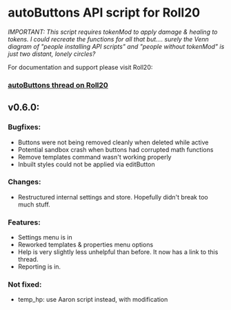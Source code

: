 # autoButtons API script for Roll20

*IMPORTANT: This script requires tokenMod to apply damage & healing to tokens. I could recreate the functions for all that but.... surely the Venn diagram of "people installing API scripts" and "people without tokenMod" is just two distant, lonely circles?*

For documentation and support please visit Roll20:
### [autoButtons thread on Roll20](https://app.roll20.net/forum/permalink/10766392/)


## v0.6.0:

### Bugfixes:
- Buttons were not being removed cleanly when deleted while active
- Potential sandbox crash when buttons had corrupted math functions
- Remove templates command wasn't working properly
- Inbuilt styles could not be applied via editButton


### Changes:
- Restructured internal settings and store. Hopefully didn't break too much stuff.

### Features:
- Settings menu is in
- Reworked templates & properties menu options
- Help is very slightly less unhelpful than before. It now has a link to this thread.
- Reporting is in.

### Not fixed:
- temp_hp: use Aaron script instead, with modification
